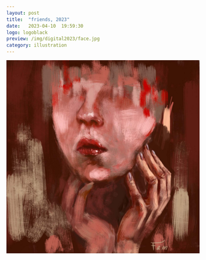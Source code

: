 ```yaml
---
layout: post
title:  "friends, 2023"
date:   2023-04-10  19:59:30
logo: logoblack
preview: /img/digital2023/face.jpg
category: illustration
---
```



![christine lagarde](/img/digital2023/face.jpg) 